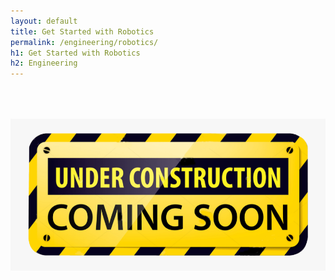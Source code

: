```yaml
---
layout: default
title: Get Started with Robotics
permalink: /engineering/robotics/
h1: Get Started with Robotics
h2: Engineering
---
```


<img class="center" src="/images/ComingSoon.png" style="width:600px; padding-top:50px;">

